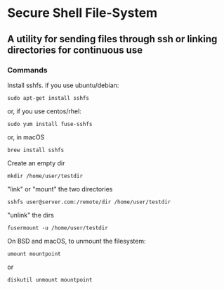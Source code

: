 # Secure Shell File-System

## A utility for sending files through ssh or linking directories for continuous use

### Commands

Install sshfs. if you use ubuntu/debian:

    sudo apt-get install sshfs

or, if you use centos/rhel:

    sudo yum install fuse-sshfs

or, in macOS

    brew install sshfs

Create an empty dir

    mkdir /home/user/testdir

"link" or "mount" the two directories

    sshfs user@server.com:/remote/dir /home/user/testdir

"unlink" the dirs

    fusermount -u /home/user/testdir

On BSD and macOS, to unmount the filesystem:

    umount mountpoint

or

    diskutil unmount mountpoint
